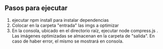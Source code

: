 ## Pasos para ejecutar

1) ejecutar npm install para instalar dependencias 
2) Colocar en la carpeta "entrada" las imgs a optimizar
3) En la consola, ubicado en el directorio raíz, ejecutar node compress.js . Las imágenes optimizadas se almacenan en la carpeta de "salida". En caso de haber error, el mismo se mostrará en consola.